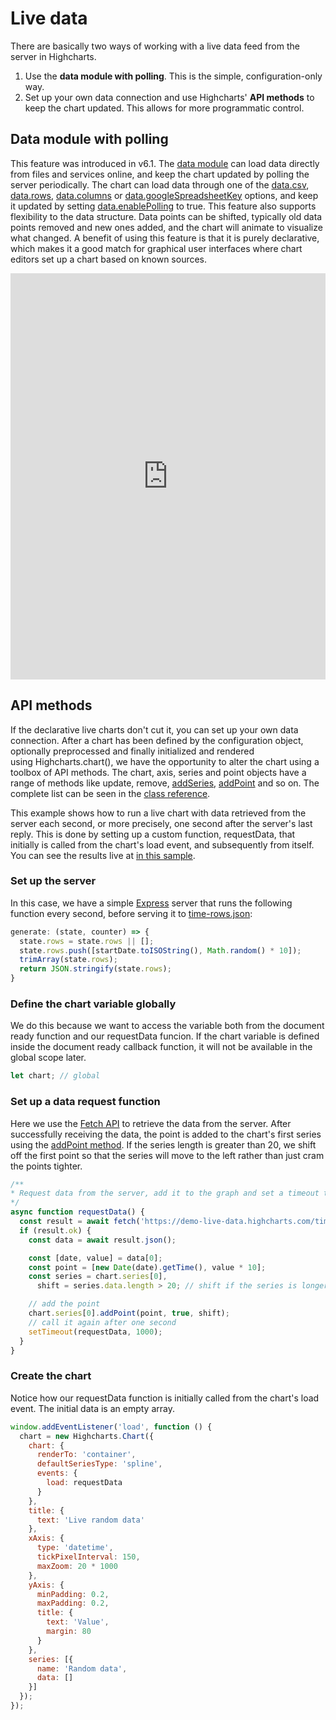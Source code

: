 Live data
=========

There are basically two ways of working with a live data feed from the server in Highcharts.

1. Use the **data module with polling**. This is the simple, configuration-only way.
2. Set up your own data connection and use Highcharts' **API methods** to keep the chart updated. This allows for more programmatic control.

## Data module with polling

This feature was introduced in v6.1. The [data module](https://www.highcharts.com/docs/working-with-data/data-module) can load data directly from files and services online, and keep the chart updated by polling the server periodically. The chart can load data through one of the [data.csv](https://api.highcharts.com/highcharts/data.csv), [data.rows](https://api.highcharts.com/highcharts/data.rows), [data.columns](https://api.highcharts.com/highcharts/data.columns) or [data.googleSpreadsheetKey](https://api.highcharts.com/highcharts/data.googleSpreadsheetKey) options, and keep it updated by setting [data.enablePolling](https://api.highcharts.com/highcharts/data.enablePolling) to true. This feature also supports flexibility to the data structure. Data points can be shifted, typically old data points removed and new ones added, and the chart will animate to visualize what changed. A benefit of using this feature is that it is purely declarative, which makes it a good match for graphical user interfaces where chart editors set up a chart based on known sources.

<iframe style="width: 100%; height: 650px; border: none;" src=https://www.highcharts.com/samples/highcharts/data/livedata-columns/ allow="fullscreen"></iframe>


## API methods

If the declarative live charts don't cut it, you can set up your own data connection. After a chart has been defined by the configuration object, optionally preprocessed and finally initialized and rendered using Highcharts.chart(), we have the opportunity to alter the chart using a toolbox of API methods. The chart, axis, series and point objects have a range of methods like update, remove, [addSeries](https://api.highcharts.com/highcharts/Chart.addSeries), [addPoint](https://api.highcharts.com/highcharts/Series.addPoint) and so on. The complete list can be seen in the [class reference](https://api.highcharts.com/class-reference).

This example shows how to run a live chart with data retrieved from the server each second, or more precisely, one second after the server's last reply. This is done by setting up a custom function, requestData, that initially is called from the chart's load event, and subsequently from itself. You can see the results live at [in this sample](https://highcharts.com/samples/highcharts/data/livedata-fetch).

### Set up the server
In this case, we have a simple [Express](https://expressjs.com/) server that runs the following function every second, before serving it to [time-rows.json](https://demo-live-data.highcharts.com/time-rows.json):

```js
generate: (state, counter) => {
  state.rows = state.rows || [];
  state.rows.push([startDate.toISOString(), Math.random() * 10]);
  trimArray(state.rows);
  return JSON.stringify(state.rows);
}
```

### Define the chart variable globally
We do this because we want to access the variable both from the document ready function and our requestData funcion. If the chart variable is defined inside the document ready callback function, it will not be available in the global scope later.

```js
let chart; // global
```

### Set up a data request function
Here we use the [Fetch API](https://developer.mozilla.org/en-US/docs/Web/API/Fetch_API/Using_Fetch) to retrieve the data from the server. After successfully receiving  the data, the point is added to the chart's first series using the [addPoint method](https://api.highcharts.com/class-reference/Highcharts.Series#addPoint). If the series length is greater than 20, we shift off the first point so that the series will move to the left rather than just cram the points tighter.

```js
/**
* Request data from the server, add it to the graph and set a timeout to request again
*/
async function requestData() {
  const result = await fetch('https://demo-live-data.highcharts.com/time-rows.json');
  if (result.ok) {
    const data = await result.json();

    const [date, value] = data[0];
    const point = [new Date(date).getTime(), value * 10];
    const series = chart.series[0],
      shift = series.data.length > 20; // shift if the series is longer than 20

    // add the point
    chart.series[0].addPoint(point, true, shift);
    // call it again after one second
    setTimeout(requestData, 1000);
  }
}
```


### Create the chart
Notice how our requestData function is initially called from the chart's load event. The initial data is an empty array.

```js
window.addEventListener('load', function () {
  chart = new Highcharts.Chart({
    chart: {
      renderTo: 'container',
      defaultSeriesType: 'spline',
      events: {
        load: requestData
      }
    },
    title: {
      text: 'Live random data'
    },
    xAxis: {
      type: 'datetime',
      tickPixelInterval: 150,
      maxZoom: 20 * 1000
    },
    yAxis: {
      minPadding: 0.2,
      maxPadding: 0.2,
      title: {
        text: 'Value',
        margin: 80
      }
    },
    series: [{
      name: 'Random data',
      data: []
    }]
  });
});
```